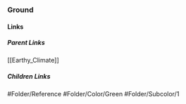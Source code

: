 ### Ground
#### Links
##### Parent Links
[[Earthy_Climate]]
##### Children Links
#Folder/Reference
#Folder/Color/Green
#Folder/Subcolor/1

